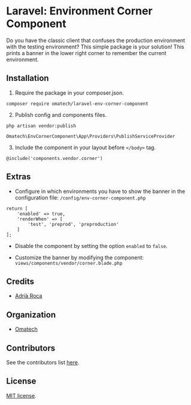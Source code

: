 # Laravel: Environment Corner Component
Do you have the classic client that confuses the production environment with the testing environment? This simple package is your solution! This prints a banner in the lower right corner to remember the current environment.

## Installation

1. Require the package in your composer.json.

```
composer require omatech/laravel-env-corner-component
```

2. Publish config and components files.

```
php artisan vendor:publish 
```
```
Omatech\EnvCornerComponent\App\Providers\PublishServiceProvider
```

3. Include the component in your layout before ```</body>``` tag.

```
@include('components.vendor.corner')
```

## Extras

* Configure in which environments you have to show the banner in the configuration file: ```/config/env-corner-component.php``` 

```
return [
    'enabled' => true,
    'renderWhen' => [
        'test', 'preprod', 'preproduction'
    ]
];
```

* Disable the component by setting the option ```enabled``` to ```false```.

* Customize the banner by modifying the component: ```views/components/vendor/corner.blade.php```

## Credits

* [Adrià Roca](https://github.com/adriaroca)

## Organization

* [Omatech](https://www.omatech.com)

## Contributors

See the contributors list [here](https://github.com/omatech/laravel-env-corner-component/graphs/contributors).

## License
[MIT license](http://opensource.org/licenses/MIT).
